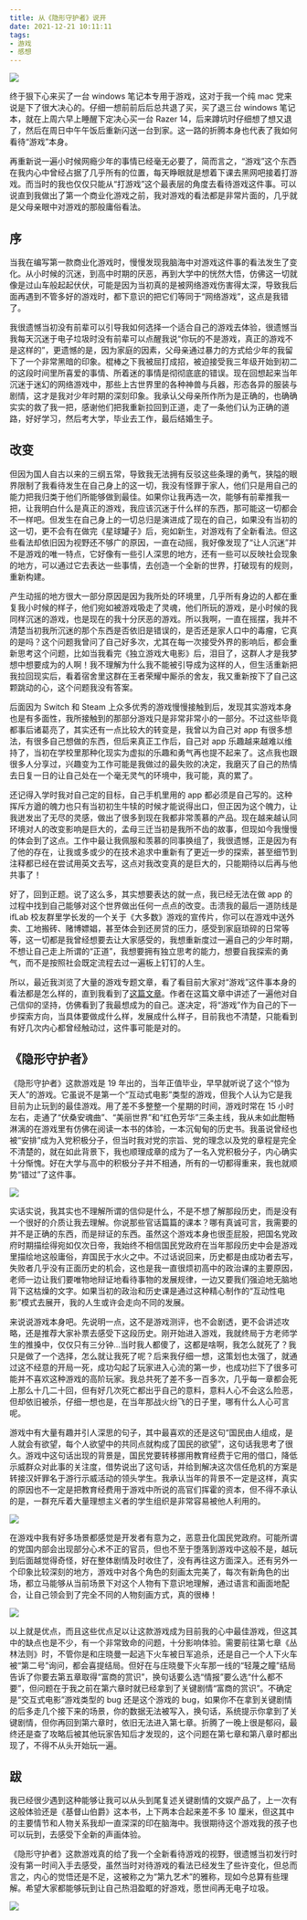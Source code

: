 ```yaml
---
title: 从《隐形守护者》说开
date: 2021-12-21 10:11:11
tags:
- 游戏
- 感想
---
```


![](http://img.pjhubs.com/achievement_jiejuhongl.png)

终于狠下心来买了一台 windows 笔记本专用于游戏，这对于我一个纯 mac 党来说是下了很大决心的。仔细一想前前后后总共退了买，买了退三台 windows 笔记本，就在上周六早上睡醒下定决心买一台 Razer 14，后来蹲坑时仔细想了想又退了，然后在周日中午午饭后重新闪送一台到家。这一路的折腾本身也代表了我如何看待“游戏”本身。

再重新说一遍小时候网瘾少年的事情已经毫无必要了，简而言之，“游戏”这个东西在我内心中曾经占据了几乎所有的位置，每天睁眼就是想着下课去黑网吧接着打游戏。而当时的我也仅仅只能从“打游戏”这个最表层的角度去看待游戏这件事。可以说直到我做出了第一个商业化游戏之前，我对游戏的看法都是非常片面的，几乎就是父母亲眼中对游戏的那般庸俗看法。
## 序

当我在编写第一款商业化游戏时，慢慢发现我脑海中对游戏这件事的看法发生了变化。从小时候的沉迷，到高中时期的厌恶，再到大学中的恍然大悟，仿佛这一切就像是过山车般起起伏伏，可能是因为当初真的是被网络游戏伤害得太深，导致我后面再遇到不管多好的游戏时，都下意识的把它们等同于“网络游戏”，这点是我错了。

我很遗憾当初没有前辈可以引导我如何选择一个适合自己的游戏去体验，很遗憾当我每天沉迷于电子垃圾时没有前辈可以点醒我说“你玩的不是游戏，真正的游戏不是这样的”，更遗憾的是，因为家庭的因素，父母亲通过暴力的方式给少年的我留下了一个非常黑暗的印象。棍棒之下我被屈打成招，被迫接受我三年级开始到初二的这段时间里所喜爱的事情、所着迷的事情是彻彻底底的错误。现在回想起来当年沉迷于迷幻的网络游戏中，那些上古世界里的各种神兽与兵器，形态各异的服装与剧情，这才是我对少年时期的深刻印象。我承认父母亲所作所为是正确的，也确确实实的救了我一把，感谢他们把我重新拉回到正道，走了一条他们认为正确的道路，好好学习，然后考大学，毕业去工作，最后结婚生子。

## 改变

但因为国人自古以来的三纲五常，导致我无法拥有反驳这些条理的勇气，狭隘的眼界限制了我看待发生在自己身上的这一切，我没有怪罪于家人，他们只是用自己的能力把我归类于他们所能够做到最佳。如果你让我再选一次，能够有前辈推我一把，让我明白什么是真正的游戏，我应该沉迷于什么样的东西，那可能这一切都会不一样吧。但发生在自己身上的一切总归是演进成了现在的自己，如果没有当初的这一切，更不会有在做完《星球罐子》后，宛如新生，对游戏有了全新看法。但这些看法却依旧因为视野还不够广的原因，一直在动摇，我好像发现了“让人沉迷”并不是游戏的唯一特点，它好像有一些引人深思的地方，还有一些可以反映社会现象的地方，可以通过它去表达一些事情，去创造一个全新的世界，打破现有的规则，重新构建。

产生动摇的地方很大一部分原因是因为我所处的环境里，几乎所有身边的人都在重复我小时候的样子，他们宛如被游戏吸走了灵魂，他们所玩的游戏，是小时候的我同样沉迷的游戏，也是现在的我十分厌恶的游戏。所以我啊，一直在摇摆，我并不清楚当初我所沉迷的那个东西是否依旧是错误的，是否还是家人口中的毒瘤，它真的是吗？这个问题我曾问了自己好多次，尤其在每一次接受外界的影响后，都会重新思考这个问题，比如当我看完《独立游戏大电影》后，泪目了，这群人才是我梦想中想要成为的人啊！我不理解为什么我不能被引导成为这样的人，但生活重新把我拉回现实后，看着宿舍里这群在王者荣耀中厮杀的舍友，我又重新按下了自己这颗跳动的心，这个问题我没有答案。

后面因为 Switch 和 Steam 上众多优秀的游戏慢慢接触到后，发现其实游戏本身也是有多面性，我所接触到的那部分游戏只是非常非常小的一部分。不过这些毕竟都事后诸葛亮了，其实还有一点比较大的转变是，我曾以为自己对 app 有很多想法，有很多自己想做的东西，但后来真正工作后，自己对 app 乐趣越来越难以维持了，当初在学校里那种化现实为虚拟的乐趣和勇气再也提不起来了。这点我也跟很多人分享过，兴趣变为工作可能是我做过的最失败的决定，我磨灭了自己的热情去日复一日的让自己处在一个毫无灵气的环境中，我可能，真的累了。

还记得入学时我对自己定的目标，自己手机里用的 app 都必须是自己写的。这种挥斥方遒的魄力也只有当初初生牛犊的时候才能说得出口，但正因为这个魄力，让我迸发出了无尽的灵感，做出了很多到现在我都非常羡慕的产品。现在越来越认同环境对人的改变影响是巨大的，孟母三迁当初是我所不齿的故事，但现如今我慢慢的体会到了这点。工作中最让我佩服和羡慕的同事换组了，我很遗憾，正是因为有了他的存在，让我或多或少的在技术追求中重新有了更近一步的探索，甚至细节到注释都已经在尝试用英文去写，这点对我改变真的是巨大的，只能期待以后再与他共事了！

好了，回到正题。说了这么多，其实想要表达的就一点，我已经无法在做 app 的过程中找到自己能够对这个世界做出任何一点点的改变。击溃我的最后一道防线是 ifLab 校友群里学长发的一个关于《大多数》游戏的宣传片，你可以在游戏中送外卖、工地搬砖、赌博嫖娼，甚至体会到还房贷的压力，感受到家庭琐碎的日常等等，这一切都是我曾经想要去让大家感受的，我想重新度过一遍自己的少年时期，不想让自己走上所谓的“正道”，我想要拥有独立思考的能力，想要自我探索的勇气，而不是按照社会既定流程去过一遍板上钉钉的人生。

所以，最近我浏览了大量的游戏专题文章，看了看目前大家对“游戏”这件事本身的看法都是怎么样的，直到我看到了[这篇文章](https://indienova.com/indie-game-news/my-years-with-game-postmortem-graduated/)。作者在这篇文章中讲述了一遍他对自己信仰的坚持，仿佛看到了我最想成为的自己。遂决定，将“游戏”作为自己的下一步探索方向，当具体要做成什么样，发展成什么样子，目前我也不清楚，只能看到有好几次内心都曾经触动过，这件事可能是对的。

## 《隐形守护者》
《隐形守护者》这款游戏是 19 年出的，当年正值毕业，早早就听说了这个“惊为天人”的游戏。它虽说不是第一个“互动式电影”类型的游戏，但我个人认为它是我目前为止玩到的最佳游戏。用了差不多整整一个星期的时间，游戏时常在 15 小时左右，走通了“伏桑安魂曲”、“美丽世界”和“红色芳华”三条主线，我从未如此酣畅淋漓的在游戏里有仿佛在阅读一本书的体验，一本沉甸甸的历史书。我虽说曾经也被“安排”成为入党积极分子，但当时我对党的宗旨、党的理念以及党的章程是完全不清楚的，就在如此背景下，我也顺理成章的成为了一名入党积极分子，内心确实十分惭愧。好在大学与高中的积极分子并不相通，所有的一切都得重来，我也就顺势“错过”了这件事。

![](http://img.pjhubs.com/20211220114806_1.jpg)

实话实说，我其实也不理解所谓的信仰是什么，不是不想了解那段历史，而是没有一个很好的介质让我去理解。你说那些官话篇篇的课本？哪有真诚可言，我需要的并不是正确的东西，而是辩证的东西。虽然这个游戏本身也很歪屁股，把国名党政府时期描绘得宛如仅次日帝，我始终不相信国民党政府在当年那段历史中会是游戏里描绘地这般庸俗，弃国民于水火之中。不过话说回来，历史都是由成功者去写，失败者几乎没有正面历史的机会，这也是我一直很烦初高中的政治课的主要原因，老师一边让我们要唯物地辩证地看待事物的发展规律，一边又要我们强迫地无脑地背下这枯燥的文字。如果当初的政治和历史课是通过这种精心制作的“互动性电影”模式去展开，我的人生或许会走向不同的发展。

来说说游戏本身吧。先说明一点，这不是游戏测评，也不会剧透，更不会讲述攻略，还是推荐大家补票去感受下这段历史。刚开始进入游戏，我就终局于方老师学生的推搡中，仅仅只有三分钟...当时我人都傻了，这都是啥啊，我怎么就死了？我只是做了一个选择，怎么就让我死了呢？后来我仔细一想，这策划也太强了，就通过这不经意的开局一死，成功勾起了玩家进入心流的第一步，也成功拦下了很多可能并不喜欢这种游戏的高阶玩家。我总共死了差不多一百多次，几乎每一章都会死上那么十几二十回，但有好几次死亡都出乎自己的意料，意料人心不会这么险恶，但却依旧被杀，仔细一想也是，在当年那战火纷飞的日子里，哪有什么人心可言呢。

游戏中有大量有趣并引人深思的句子，其中最喜欢的还是这句“国民由人组成，是人就会有欲望，每个人欲望中的共同点就构成了国民的欲望”，这句话我思考了很久。游戏中这句话出现的背景是，国民党要转移挪用教育经费于它用的借口，降低示威群众对此事的关注度，借势说出了这句话，并给到解决这次信任危机的方案是转接汉奸罪名于游行示威活动的领头学生。我承认当年的背景不一定是这样，真实的原因也不一定是把教育经费用于游戏中所说的高官们挥霍的资本，但不得不承认的是，一群充斥着大量理想主义者的学生组织是非常容易被他人利用的。

![](http://img.pjhubs.com/20211224005710_1.jpg)

在游戏中我有好多场景都感觉是开发者有意为之，恶意丑化国民党政府。可能所谓的党国内部会出现部分心术不正的官员，但也不至于堕落到游戏中这般不是，越玩到后面越觉得奇怪，好在整体剧情及时收住了，没有再往这方面深入。还有另外一个印象比较深刻的地方，游戏中对各个角色的刻画太完美了，每次有新角色的出场，都立马能够从当前场景下对这个人物有下意识地理解，通过语言和画面地配合，让自己领会到了完全不同的人物刻画方式，真的很棒！

![](http://img.pjhubs.com/20211224011243_1.jpg)

以上就是优点，而且这些优点足以让这款游戏成为目前我的心中最佳游戏，但这其中的缺点也是不少，有一个非常致命的问题，十分影响体验。需要前往第七章《丛林法则》时，不管你是和庄晓曼一起逃下火车被日军追杀，还是自己一个人下火车被“第二号”询问，都会喜提结局。但好在与庄晓曼下火车那一线的“轻蔑之瞳”结局告诉了你要去第五章取得“富商的赏识”，换句话要么选“情报”要么选“什么都不要”，但问题在于我之前在第六章时就已经拿到了关键剧情“富商的赏识”。不确定是“交互式电影”游戏类型的 bug 还是这个游戏的 bug，如果你不在拿到关键剧情的后多走几个接下来的场景，你的数据无法被写入，换句话，系统提示你拿到了关键剧情，但你再回到第六章时，依旧无法进入第七章。折腾了一晚上很是郁闷，最终还是查了攻略后被其他玩家告知后才发现的，这个问题在第七章和第八章时都出现了，不得不从头开始玩一遍。

## 跋
我已经很少遇到这种能够让我可以从头到尾复述关键剧情的文娱产品了，上一次有这般体验还是《基督山伯爵》这本书，上下两本合起来差不多 10 厘米，但这其中的主要情节和人物关系我却一直深深的印在脑海中。我很期待这个游戏我的孩子也可以玩到，去感受下全新的声画体验。

《隐形守护者》这款游戏真的给了我一个全新看待游戏的视野，很遗憾当初发行时没有第一时间入手去感受，虽然当时对待游戏的看法已经发生了些许变化，但总而言之，内心的觉悟还是不足，这被称之为“第九艺术”的雅称，现如今总算有些理解。希望大家都能够玩到让自己热泪盈眶的好游戏，愿世间再无电子垃圾。

![](http://img.pjhubs.com/20211224012832_1.jpg)